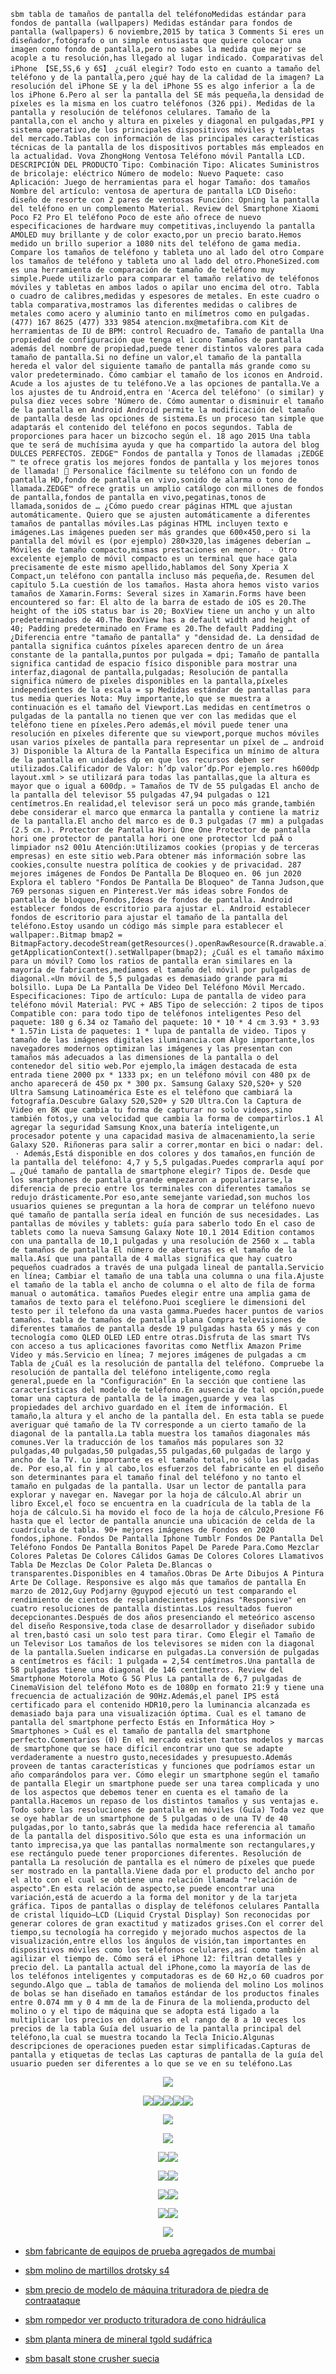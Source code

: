 
```
sbm tabla de tamaños de pantalla del teléfonoMedidas estándar para fondos de pantalla (wallpapers) Medidas estándar para fondos de pantalla (wallpapers) 6 noviembre,2015 by tatica 3 Comments Si eres un diseñador,fotógrafo o un simple entusiasta que quiere colocar una imagen como fondo de pantalla,pero no sabes la medida que mejor se acople a tu resolución,has llegado al lugar indicado. Comparativas del iPhone 【SE,5S,6 y 6S】 ¿cuál elegir? Todo esto en cuanto a tamaño del teléfono y de la pantalla,pero ¿qué hay de la calidad de la imagen? La resolución del iPhone SE y la del iPhone 5S es algo inferior a la de los iPhone 6.Pero al ser la pantalla del SE más pequeña,la densidad de píxeles es la misma en los cuatro teléfonos (326 ppi). Medidas de la pantalla y resolución de teléfonos celulares. Tamaño de la pantalla,con el ancho y altura en pixeles y diagonal en pulgadas,PPI y sistema operativo,de los principales dispositivos móviles y tabletas del mercado.Tablas con información de las principales características técnicas de la pantalla de los dispositivos portables más empleados en la actualidad. Vova ZhongHong Ventosa Teléfono móvil Pantalla LCD. DESCRIPCIÓN DEL PRODUCTO Tipo: Combinación Tipo: Alicates Suministros de bricolaje: eléctrico Número de modelo: Nuevo Paquete: caso Aplicación: Juego de herramientas para el hogar Tamaño: dos tamaños Nombre del artículo: ventosa de apertura de pantalla LCD Diseño: diseño de resorte con 2 pares de ventosas Función: Opning la pantalla del teléfono en un complemento Material. Review del Smartphone Xiaomi Poco F2 Pro El teléfono Poco de este año ofrece de nuevo especificaciones de hardware muy competitivas,incluyendo la pantalla AMOLED muy brillante y de color exacto,por un precio barato.Hemos medido un brillo superior a 1080 nits del teléfono de gama media. Compare los tamaños de teléfono y tableta uno al lado del otro Compare los tamaños de teléfono y tableta uno al lado del otro.PhoneSized.com es una herramienta de comparación de tamaño de teléfono muy simple.Puede utilizarlo para comparar el tamaño relativo de teléfonos móviles y tabletas en ambos lados o apilar uno encima del otro. Tabla o cuadro de calibres,medidas y espesores de metales. En este cuadro o tabla comparativa,mostramos las diferentes medidas o calibres de metales como acero y aluminio tanto en milímetros como en pulgadas.(477) 167 8625 (477) 333 9854 atencion.mx@metafibra.com Kit de herramientas de IU de BPM: control Recuadro de. Tamaño de pantalla Una propiedad de configuración que tenga el icono Tamaños de pantalla además del nombre de propiedad,puede tener distintos valores para cada tamaño de pantalla.Si no define un valor,el tamaño de la pantalla hereda el valor del siguiente tamaño de pantalla más grande como su valor predeterminado. Cómo cambiar el tamaño de los iconos en Android. Acude a los ajustes de tu teléfono.Ve a las opciones de pantalla.Ve a los ajustes de tu Android,entra en 'Acerca del teléfono' (o similar) y pulsa diez veces sobre 'Número de. Cómo aumentar o disminuir el tamaño de la pantalla en Android Android permite la modificación del tamaño de pantalla desde las opciones de sistema.Es un proceso tan simple que adaptarás el contenido del teléfono en pocos segundos. Tabla de proporciones para hacer un bizcocho según el. 18 ago 2015 Una tabla que te será de muchísima ayuda y que ha compartido la autora del blog DULCES PERFECTOS. ZEDGE™ Fondos de pantalla y Tonos de llamadas ¡ZEDGE ™ te ofrece gratis los mejores fondos de pantalla y los mejores tonos de llamada! 🥇 Personalice fácilmente su teléfono con un fondo de pantalla HD,fondo de pantalla en vivo,sonido de alarma o tono de llamada.ZEDGE™ ofrece gratis un amplio catálogo con millones de fondos de pantalla,fondos de pantalla en vivo,pegatinas,tonos de llamada,sonidos de … ¿Cómo puedo crear páginas HTML que ajustan automáticamente. Quiero que se ajusten automáticamente a diferentes tamaños de pantallas móviles.Las páginas HTML incluyen texto e imágenes.Las imágenes pueden ser más grandes que 600×450,pero si la pantalla del móvil es (por ejemplo) 280×320,las imágenes deberían … Móviles de tamaño compacto,mismas prestaciones en menor.  · Otro excelente ejemplo de móvil compacto es un terminal que hace gala precisamente de este mismo apellido,hablamos del Sony Xperia X Compact,un teléfono con pantalla incluso más pequeña,de. Resumen del capítulo 5.La cuestión de los tamaños. Hasta ahora hemos visto varios tamaños de Xamarin.Forms: Several sizes in Xamarin.Forms have been encountered so far: El alto de la barra de estado de iOS es 20.The height of the iOS status bar is 20; BoxView tiene un ancho y un alto predeterminados de 40.The BoxView has a default width and height of 40; Padding predeterminado en Frame es 20.The default Padding … ¿Diferencia entre "tamaño de pantalla" y "densidad de. La densidad de pantalla significa cuántos píxeles aparecen dentro de un área constante de la pantalla,puntos por pulgada = dpi; Tamaño de pantalla significa cantidad de espacio físico disponible para mostrar una interfaz,diagonal de pantalla,pulgadas; Resolución de pantalla significa número de píxeles disponibles en la pantalla,píxeles independientes de la escala = sp Medidas estándar de pantallas para tus media queries Nota: Muy importante,lo que se muestra a continuación es el tamaño del Viewport.Las medidas en centímetros o pulgadas de la pantalla no tienen que ver con las medidas que el teléfono tiene en píxeles.Pero además,el móvil puede tener una resolución en píxeles diferente que su viewport,porque muchos móviles usan varios píxeles de pantalla para representar un píxel de … android 3) Disponible la Altura de la Pantalla Especifica un mínimo de altura de la pantalla en unidades dp en que los recursos deben ser utilizados.Calificador de Valor: h’dp valor’dp.Por ejemplo.res h600dp layout.xml > se utilizará para todas las pantallas,que la altura es mayor que o igual a 600dp. » Tamaños de TV de 55 pulgadas El ancho de la pantalla del televisor 55 pulgadas 47,94 pulgadas o 121 centímetros.En realidad,el televisor será un poco más grande,también debe considerar el marco que enmarca la pantalla y contiene la matriz de la pantalla.El ancho del marco es de 0.3 pulgadas (7 mm) a pulgadas (2.5 cm.). Protector de Pantalla Hori One One Protector de pantalla hori one protector de pantalla hori one one protector lcd paÃ o limpiador ns2 001u Atención:Utilizamos cookies (propias y de terceras empresas) en este sitio web.Para obtener más información sobre las cookies,consulte nuestra política de cookies y de privacidad. 287 mejores imágenes de Fondos De Pantalla De Bloqueo en. 06 jun 2020 Explora el tablero "Fondos De Pantalla De Bloqueo" de Tanna Judson,que 769 personas siguen en Pinterest.Ver más ideas sobre Fondos de pantalla de bloqueo,Fondos,Ideas de fondos de pantalla. Android establecer fondos de escritorio para ajustar el. Android establecer fondos de escritorio para ajustar el tamaño de la pantalla del teléfono.Estoy usando un código más simple para establecer el wallpaper:.Bitmap bmap2 = BitmapFactory.decodeStream(getResources().openRawResource(R.drawable.a)); getApplicationContext().setWallpaper(bmap2); ¿Cuál es el tamaño máximo para un móvil? Como los ratios de pantalla eran similares en la mayoría de fabricantes,medíamos el tamaño del móvil por pulgadas de diagonal.«Un móvil de 5,5 pulgadas es demasiado grande para mi bolsillo. Lupa De La Pantalla De Video Del Teléfono Móvil Mercado. Especificaciones: Tipo de artículo: Lupa de pantalla de video para teléfono móvil Material: PVC + ABS Tipo de selección: 2 tipos de tipos Compatible con: para todo tipo de teléfonos inteligentes Peso del paquete: 180 g 6.34 oz Tamaño del paquete: 10 * 10 * 4 cm 3.93 * 3.93 * 1.57in Lista de paquetes: 1 * lupa de pantalla de video. Tipos y tamaño de las imágenes digitales iluminancia.com Algo importante,los navegadores modernos optimizan las imágenes y las presentan con tamaños más adecuados a las dimensiones de la pantalla o del contenedor del sitio web.Por ejemplo,la imágen destacada de esta entrada tiene 2000 px * 1333 px; en un teléfono móvil con 480 px de ancho aparecerá de 450 px * 300 px. Samsung Galaxy S20,S20+ y S20 Ultra Samsung Latinoamérica Este es el teléfono que cambiará la fotografía.Descubre Galaxy S20,S20+ y S20 Ultra.Con la Captura de Video en 8K que cambia tu forma de capturar no solo videos,sino también fotos,y una velocidad que cambia la forma de compartirlos.1 Al agregar la seguridad Samsung Knox,una batería inteligente,un procesador potente y una capacidad masiva de almacenamiento,la serie Galaxy S20. Riñoneras para salir a correr,montar en bici o nadar: del.  · Además,Está disponible en dos colores y dos tamaños,en función de la pantalla del teléfono: 4,7 y 5,5 pulgadas.Puedes comprarla aquí por … ¿Qué tamaño de pantalla de smartphone elegir? Tipos de. Desde que los smartphones de pantalla grande empezaron a popularizarse,la diferencia de precio entre los terminales con diferentes tamaños se redujo drásticamente.Por eso,ante semejante variedad,son muchos los usuarios quienes se preguntan a la hora de comprar un teléfono nuevo qué tamaño de pantalla sería ideal en función de sus necesidades. Las pantallas de móviles y tablets: guía para saberlo todo En el caso de tablets como la nueva Samsung Galaxy Note 10.1 2014 Edition contamos con una pantalla de 10,1 pulgadas y una resolución de 2560 x … tabla de tamaños de pantalla El número de aberturas es el tamaño de la malla.Así que una pantalla de 4 mallas significa que hay cuatro pequeños cuadrados a través de una pulgada lineal de pantalla.Servicio en línea; Cambiar el tamaño de una tabla una columna o una fila.Ajuste el tamaño de la tabla el ancho de columna o el alto de fila de forma manual o automática. tamaños Puedes elegir entre una amplia gama de tamaños de texto para el teléfono.Puoi scegliere le dimensioni del testo per il telefono da una vasta gamma.Puedes hacer puntos de varios tamaños. tabla de tamaños de pantalla plana Compra televisiones de diferentes tamaños de pantalla desde 19 pulgadas hasta 65 y más y con tecnología como QLED OLED LED entre otras.Disfruta de las smart TVs con acceso a tus aplicaciones favoritas como Netflix Amazon Prime Video y más.Servicio en línea; 7 mejores imágenes de pulgadas a cm Tabla de ¿Cuál es la resolución de pantalla del teléfono. Compruebe la resolución de pantalla del teléfono inteligente,como regla general,puede en la "Configuración" En la sección que contiene las características del modelo de teléfono.En ausencia de tal opción,puede tomar una captura de pantalla de la imagen,guarde y vea las propiedades del archivo guardado en el ítem de información. El tamaño,la altura y el ancho de la pantalla del. En esta tabla se puede averiguar qué tamaño de la TV corresponde a un cierto tamaño de la diagonal de la pantalla.La tabla muestra los tamaños diagonales más comunes.Ver la traducción de los tamaños más populares son 32 pulgadas,40 pulgadas,50 pulgadas,55 pulgadas,60 pulgadas de largo y ancho de la TV. Lo importante es el tamaño total,no sólo las pulgadas de. Por eso,al fin y al cabo,los esfuerzos del fabricante en el diseño son determinantes para el tamaño final del teléfono y no tanto el tamaño en pulgadas de la pantalla. Usar un lector de pantalla para explorar y navegar en. Navegar por la hoja de cálculo.Al abrir un libro Excel,el foco se encuentra en la cuadrícula de la tabla de la hoja de cálculo.Si ha movido el foco de la hoja de cálculo,Presione F6 hasta que el lector de pantalla anuncie una ubicación de celda de la cuadrícula de tabla. 90+ mejores imágenes de Fondos en 2020 fondos,iphone. Fondos De Pantalla Iphone Tumblr Fondos De Pantalla Del Teléfono Fondos De Pantalla Bonitos Papel De Parede Para.Como Mezclar Colores Paletas De Colores Cálidos Gamas De Colores Colores Llamativos Tabla De Mezclas De Color Paleta De.Blancas o transparentes.Disponibles en 4 tamaños.Obras De Arte Dibujos A Pintura Arte De Collage. Responsive es algo más que tamaños de pantalla En marzo de 2012,Guy Podjarny @guypod ejecutó un test comparando el rendimiento de cientos de resplandecientes páginas "Responsive" en cuatro resoluciones de pantalla distintas.Los resultados fueron decepcionantes.Después de dos años presenciando el meteórico ascenso del diseño Responsive,toda clase de desarrollador y diseñador subido al tren,bastó casi un solo test para tirar. Como Elegir el Tamaño de un Televisor Los tamaños de los televisores se miden con la diagonal de la pantalla.Suelen indicarse en pulgadas.La conversión de pulgadas a centímetros es fácil: 1 pulgada = 2,54 centímetros.Una pantalla de 58 pulgadas tiene una diagonal de 146 centímetros. Review del Smartphone Motorola Moto G 5G Plus La pantalla de 6,7 pulgadas de CinemaVision del teléfono Moto es de 1080p en formato 21:9 y tiene una frecuencia de actualización de 90Hz.Además,el panel IPS está certificado para el contenido HDR10,pero la luminancia alcanzada es demasiado baja para una visualización óptima. Cual es el tamano de pantalla del smartphone perfecto Estás en Informática Hoy > Smartphones > Cuál es el tamaño de pantalla del smartphone perfecto.Comentarios (0) En el mercado existen tantos modelos y marcas de smartphone que se hace difícil encontrar uno que se adapte verdaderamente a nuestro gusto,necesidades y presupuesto.Además proveen de tantas características y funciones que podríamos estar un año comparándolos para ver. Cómo elegir un smartphone según el tamaño de pantalla Elegir un smartphone puede ser una tarea complicada y uno de los aspectos que debemos tener en cuenta es el tamaño de la pantalla.Hacemos un repaso de los distintos tamaños y sus ventajas e. Todo sobre las resoluciones de pantalla en móviles (Guía) Toda vez que se oye hablar de un smartphone de 5 pulgadas o de una TV de 40 pulgadas,por lo tanto,sabrás que la medida hace referencia al tamaño de la pantalla del dispositivo.Sólo que esta es una información un tanto imprecisa,ya que las pantallas normalmente son rectangulares,y ese rectángulo puede tener proporciones diferentes. Resolución de pantalla La resolución de pantalla es el número de píxeles que puede ser mostrado en la pantalla.Viene dada por el producto del ancho por el alto con el cual se obtiene una relación llamada "relación de aspecto".En esta relación de aspecto,se puede encontrar una variación,está de acuerdo a la forma del monitor y de la tarjeta gráfica. Tipos de pantallas o display de teléfonos celulares Pantalla de cristal líquido—LCD (Liquid Crystal Display) Son reconocidas por generar colores de gran exactitud y matizados grises.Con el correr del tiempo,su tecnología ha corregido y mejorado muchos aspectos de la visualización,entre ellos los ángulos de visión,tan importantes en dispositivos móviles como los teléfonos celulares,así como también al agilizar el tiempo de. Cómo será el iPhone 12: filtran detalles y precio del. La pantalla actual del iPhone,como la mayoría de las de los teléfonos inteligentes y computadoras es de 60 Hz,o 60 cuadros por segundo.Algo que … tabla de tamaños de molienda del molino Los molinos de bolas se han diseñado en tamaños estándar de los productos finales entre 0.074 mm y 0 4 mm de la de Finura de la molienda,producto del molino o y el tipo de máquina que se adopta está ligado a la multiplicar los precios en dólares en el rango de 8 a 10 veces los precios de la tabla Guía del usuario de la pantalla principal del teléfono,la cual se muestra tocando la Tecla Inicio.Algunas descripciones de operaciones pueden estar simplificadas.Capturas de pantalla y etiquetas de teclas Las capturas de pantalla de la guía del usuario pueden ser diferentes a lo que se ve en su teléfono.Las 
```

<div align="center">

<a href="https://es-crusher.shibang-china.com/github&k=sbm+tabla+de+tama%C3%B1os+de+pantalla+del+tel%C3%A9fono"><img src="https://static.shibang-china.com/es/crusher/logo.jpg"></a>

<a href="https://es-crusher.shibang-china.com/github&k=sbm+tabla+de+tama%C3%B1os+de+pantalla+del+tel%C3%A9fono"><img src="https://static.shibang-china.com/es/crusher/index.jpg"></a><a href="https://es-crusher.shibang-china.com/material.htmlgithub&k=sbm+tabla+de+tama%C3%B1os+de+pantalla+del+tel%C3%A9fono"><img src="https://static.shibang-china.com/es/crusher/material.jpg"></a><a href="https://es-crusher.shibang-china.com/application.htmlgithub&k=sbm+tabla+de+tama%C3%B1os+de+pantalla+del+tel%C3%A9fono"><img src="https://static.shibang-china.com/es/crusher/application.jpg"></a><a href="https://es-crusher.shibang-china.com/aboutus.htmlgithub&k=sbm+tabla+de+tama%C3%B1os+de+pantalla+del+tel%C3%A9fono"><img src="https://static.shibang-china.com/es/crusher/aboutus.jpg"></a><a href="https://es-crusher.shibang-china.com/contact.htmlgithub&k=sbm+tabla+de+tama%C3%B1os+de+pantalla+del+tel%C3%A9fono"><img src="https://static.shibang-china.com/es/crusher/contact.jpg"></a>

<a href="https://es-crusher.shibang-china.com/github&k=sbm+tabla+de+tama%C3%B1os+de+pantalla+del+tel%C3%A9fono"><img src="https://static.shibang-china.com/es/crusher/banner.jpg"></a>

<a href="https://swt.shibang-china.com/github&k=sbm+tabla+de+tama%C3%B1os+de+pantalla+del+tel%C3%A9fono"><img src="https://static.shibang-china.com/es/crusher/text.jpg"></a>

<a href="https://swt.shibang-china.com/github&k=sbm+tabla+de+tama%C3%B1os+de+pantalla+del+tel%C3%A9fono"><img src="https://static.shibang-china.com/es/crusher/chat.jpg"></a><a href="https://es-crusher.shibang-china.com/contact.htmlgithub&k=sbm+tabla+de+tama%C3%B1os+de+pantalla+del+tel%C3%A9fono"><img src="https://static.shibang-china.com/es/crusher/message.jpg"></a>

<a href="https://es-crusher.shibang-china.com/products/pe.htmlgithub&k=sbm+tabla+de+tama%C3%B1os+de+pantalla+del+tel%C3%A9fono"><img src="https://static.shibang-china.com/es/crusher/pe.jpg"></a><a href="https://es-crusher.shibang-china.com/products/pf.htmlgithub&k=sbm+tabla+de+tama%C3%B1os+de+pantalla+del+tel%C3%A9fono"><img src="https://static.shibang-china.com/es/crusher/pf.jpg"></a>

<a href="https://es-crusher.shibang-china.com/products/hpt.htmlgithub&k=sbm+tabla+de+tama%C3%B1os+de+pantalla+del+tel%C3%A9fono"><img src="https://static.shibang-china.com/es/crusher/hpt.jpg"></a><a href="https://es-crusher.shibang-china.com/products/vsi.htmlgithub&k=sbm+tabla+de+tama%C3%B1os+de+pantalla+del+tel%C3%A9fono"><img src="https://static.shibang-china.com/es/crusher/vsi.jpg"></a>

<a href="https://es-crusher.shibang-china.com/products/klv.htmlgithub&k=sbm+tabla+de+tama%C3%B1os+de+pantalla+del+tel%C3%A9fono"><img src="https://static.shibang-china.com/es/crusher/klv.jpg"></a><a href="https://es-crusher.shibang-china.com/products/portable.htmlgithub&k=sbm+tabla+de+tama%C3%B1os+de+pantalla+del+tel%C3%A9fono"><img src="https://static.shibang-china.com/es/crusher/portable.jpg"></a>

<a href="https://swt.shibang-china.com/github&k=sbm+tabla+de+tama%C3%B1os+de+pantalla+del+tel%C3%A9fono"><img src="https://static.shibang-china.com/es/crusher/case.jpg"></a>

</div>


* [sbm fabricante de equipos de prueba agregados de mumbai](sbm%20fabricante%20de%20equipos%20de%20prueba%20agregados%20de%20mumbai.md)

* [sbm molino de martillos drotsky s4](sbm%20molino%20de%20martillos%20drotsky%20s4.md)

* [sbm precio de modelo de máquina trituradora de piedra de contraataque](sbm%20precio%20de%20modelo%20de%20m%C3%A1quina%20trituradora%20de%20piedra%20de%20contraataque.md)

* [sbm rompedor ver producto trituradora de cono hidráulica](sbm%20rompedor%20ver%20producto%20trituradora%20de%20cono%20hidr%C3%A1ulica.md)

* [sbm planta minera de mineral tgold sudáfrica](sbm%20planta%20minera%20de%20mineral%20tgold%20sud%C3%A1frica.md)

* [sbm basalt stone crusher suecia](sbm%20basalt%20stone%20crusher%20suecia.md)